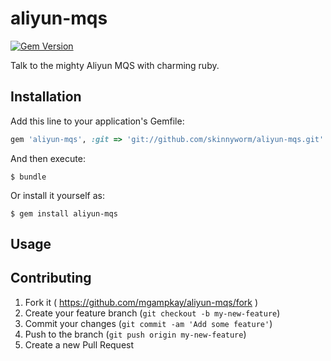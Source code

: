 # aliyun-mqs

[![Gem Version](https://badge.fury.io/rb/aliyun-mqs.svg)](http://badge.fury.io/rb/aliyun-mqs)

Talk to the mighty Aliyun MQS with charming ruby.

## Installation

Add this line to your application's Gemfile:

```ruby
gem 'aliyun-mqs', :git => 'git://github.com/skinnyworm/aliyun-mqs.git'
```

And then execute:

    $ bundle

Or install it yourself as:

    $ gem install aliyun-mqs

## Usage


## Contributing

1. Fork it ( https://github.com/mgampkay/aliyun-mqs/fork )
2. Create your feature branch (`git checkout -b my-new-feature`)
3. Commit your changes (`git commit -am 'Add some feature'`)
4. Push to the branch (`git push origin my-new-feature`)
5. Create a new Pull Request